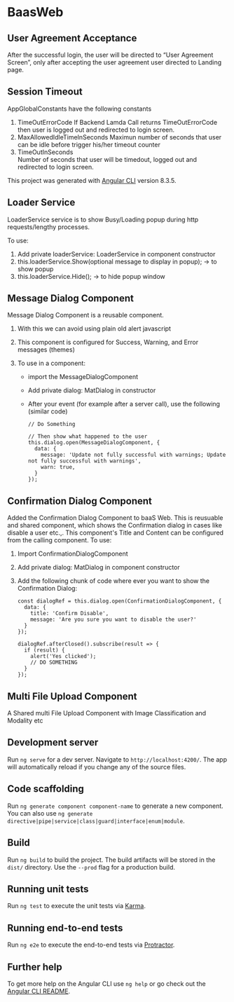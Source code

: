 # BaasWeb

## User Agreement Acceptance

After the successful login, the user will be directed to “User Agreement Screen”, only after accepting the user agreement user directed to Landing page.

## Session Timeout

AppGlobalConstants have the following constants

1.  TimeOutErrorCode
    If Backend Lamda Call returns TimeOutErrorCode then user is logged out and redirected to login screen.
2.  MaxAllowedIdleTimeInSeconds
    Maximun number of seconds that user can be idle before trigger his/her timeout counter
3.  TimeOutInSeconds  
    Number of seconds that user will be timedout, logged out and redirected to login screen.

This project was generated with [Angular CLI](https://github.com/angular/angular-cli) version 8.3.5.

## Loader Service

LoaderService service is to show Busy/Loading popup during http requests/lengthy processes.

To use:

1. Add private loaderService: LoaderService in component constructor
2. this.loaderService.Show(optional message to display in popup); -> to show popup
3. this.loaderService.Hide(); -> to hide popup window

## Message Dialog Component

Message Dialog Component is a reusable component.

1. With this we can avoid using plain old alert javascript
2. This component is configured for Success, Warning, and Error messages (themes)
3. To use in a component:

   - import the MessageDialogComponent
   - Add private dialog: MatDialog in constructor
   - After your event (for example after a server call), use the following (similar code)

     ```
     // Do Something

     // Then show what happened to the user
     this.dialog.open(MessageDialogComponent, {
       data: {
         message: 'Update not fully successful with warnings; Update not fully successful with warnings',
         warn: true,
       }
     });
     ```

## Confirmation Dialog Component

Added the Confirmation Dialog Component to baaS Web. This is reusuable and shared component, which shows the Confirmation dialog in cases like disable a user etc.,. This component's Title and Content can be configured from the calling component.
To use:

1. Import ConfirmationDialogComponent
2. Add private dialog: MatDialog in component constructor
3. Add the following chunk of code where ever you want to show the Confirmation Dialog:

   ```
   const dialogRef = this.dialog.open(ConfirmationDialogComponent, {
     data: {
       title: 'Confirm Disable',
       message: 'Are you sure you want to disable the user?'
     }
   });

   dialogRef.afterClosed().subscribe(result => {
     if (result) {
       alert('Yes clicked');
       // DO SOMETHING
     }
   });
   ```

## Multi File Upload Component

A Shared multi File Upload Component with Image Classification and Modality etc

## Development server

Run `ng serve` for a dev server. Navigate to `http://localhost:4200/`. The app will automatically reload if you change any of the source files.

## Code scaffolding

Run `ng generate component component-name` to generate a new component. You can also use `ng generate directive|pipe|service|class|guard|interface|enum|module`.

## Build

Run `ng build` to build the project. The build artifacts will be stored in the `dist/` directory. Use the `--prod` flag for a production build.

## Running unit tests

Run `ng test` to execute the unit tests via [Karma](https://karma-runner.github.io).

## Running end-to-end tests

Run `ng e2e` to execute the end-to-end tests via [Protractor](http://www.protractortest.org/).

## Further help

To get more help on the Angular CLI use `ng help` or go check out the [Angular CLI README](https://github.com/angular/angular-cli/blob/master/README.md).

